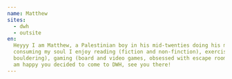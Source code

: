 ```yaml
---
name: Matthew
sites:
  - dwh
  - outsite
en:
  Heyyy I am Matthew, a Palestinian boy in his mid-twenties doing his masters in Microelectronics. When TU is not
  consuming my soul I enjoy reading (fiction and non-finction), exercising (regular gym goer, picking up running and
  bouldering), gaming (board and video games, obsessed with escape rooms), and TV Shows (random Netflix and Rupauls). I
  am happy you decided to come to DWH, see you there!
---
```

